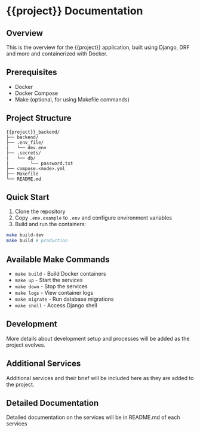 # {{project}} Documentation

## Overview
This is the overview for the {{project}} application, built using Django, DRF and more and containerized with Docker.

## Prerequisites
- Docker
- Docker Compose
- Make (optional, for using Makefile commands)

## Project Structure
```
{{project}}_backend/
├── backend/
├── .env_file/
|   └── dev.env
├── .secrets/
|   └── db/
|        └── password.txt
├── compose.<mode>.yml
├── Makefile
└── README.md
```

## Quick Start
1. Clone the repository
2. Copy `.env.example` to `.env` and configure environment variables
3. Build and run the containers:
```bash
make build-dev
make build # production
```

## Available Make Commands
- `make build` - Build Docker containers
- `make up` - Start the services
- `make down` - Stop the services
- `make logs` - View container logs
- `make migrate` - Run database migrations
- `make shell` - Access Django shell

## Development
More details about development setup and processes will be added as the project evolves.

## Additional Services
Additional services and their brief will be included here as they are added to the project.

## Detailed Documentation
Detailed documentation on the services will be in README.md of each services